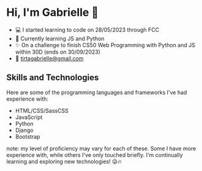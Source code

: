 # Hi, I'm Gabrielle 👋
- 💻 I started learning to code on 28/05/2023 through FCC 
- 🐍 Currently learning JS and Python
- ✨ On a challenge to finish CS50 Web Programming with Python and JS within 30D (ends on 30/09/2023)
- 💌 tirtagabrielle@gmail.com

## Skills and Technologies
Here are some of the programming languages and frameworks I've had experience with:
- HTML/CSS/SassCSS
- JavaScript
- Python
- Django
- Bootstrap

note: my level of proficiency may vary for each of these. Some I have more experience with, while others I've only touched briefly. I'm continually learning and exploring new technologies! 😜🔥
<!---
gabrielletirta/gabrielletirta is a ✨ special ✨ repository because its `README.md` (this file) appears on your GitHub profile.
You can click the Preview link to take a look at your changes.
--->
